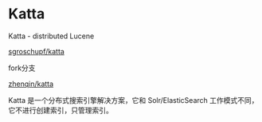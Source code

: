 # Katta

Katta - distributed Lucene

[sgroschupf/katta](https://github.com/sgroschupf/katta)

fork分支

[zhenqin/katta](https://github.com.cnpmjs.org/zhenqin/katta)

Katta 是一个分布式搜索引擎解决方案，它和 Solr/ElasticSearch 工作模式不同，它不进行创建索引，只管理索引。